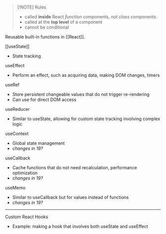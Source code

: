 
> [!NOTE] Rules
> - called **inside** React *function* components, *not class components*.
> - called at the **top level** of a component
> - cannot be conditional

Reusable built-in functions in [[React]]. 

[[useState]] 
- State tracking

useEffect
- Perform an effect, such as acquiring data, making DOM changes, timers

useRef
- Store persistent changeable values that do not trigger re-rendering
- Can use for direct DOM access

useReducer
- Similar to useState, allowing for custom state tracking involving complex logic


useContext
- Global state management
- *changes in 19?*

useCallback
- Cache functions that do not need recalculation, performance optimization
- *changes in 19?*

useMemo
- Similar to useCallback but for values instead of functions
- *changes in 19?*

--- 

Custom React Hooks
- Example: making a hook that involves both useState and useEffect